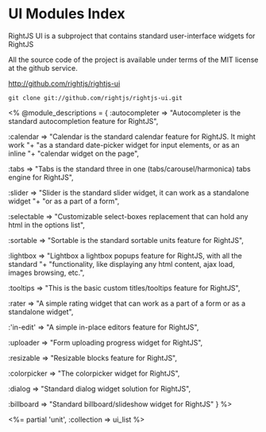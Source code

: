 # UI Modules Index

RightJS UI is a subproject that contains standard user-interface widgets for RightJS

All the source code of the project is available under terms of the MIT license at the
github service.

<http://github.com/rightjs/rightjs-ui>

`git clone git://github.com/rightjs/rightjs-ui.git`

<%
@module_descriptions = {
  :autocompleter => "Autocompleter is the standard autocompletion feature for RightJS",

  :calendar      => "Calendar is the standard calendar feature for RightJS. It might work "+
                    "as a standard date-picker widget for input elements, or as an inline "+
                    "calendar widget on the page",

  :tabs          => "Tabs is the standard three in one (tabs/carousel/harmonica) tabs engine for RightJS",

  :slider        => "Slider is the standard slider widget, it can work as a standalone widget "+
                    "or as a part of a form",

  :selectable    => "Customizable select-boxes replacement that can hold any html in the options list",

  :sortable      => "Sortable is the standard sortable units feature for RightJS",

  :lightbox      => "Lightbox a lightbox popups feature for RightJS, with all the standard "+
                    "functionality, like displaying any html content, ajax load, images browsing, etc.",

  :tooltips      => "This is the basic custom titles/tooltips feature for RightJS",

  :rater         => "A simple rating widget that can work as a part of a form or as a standalone widget",

  :'in-edit'     => "A simple in-place editors feature for RightJS",

  :uploader      => "Form uploading progress widget for RightJS",

  :resizable     => "Resizable blocks feature for RightJS",

  :colorpicker   => "The colorpicker widget for RightJS",

  :dialog        => "Standard dialog widget solution for RightJS",

  :billboard     => "Standard billboard/slideshow widget for RightJS"
}
%>

<%= partial 'unit', :collection => ui_list %>
